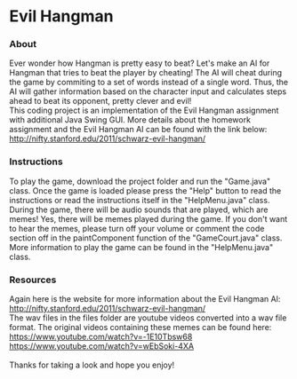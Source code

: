 # Evil Hangman
### About
Ever wonder how Hangman is pretty easy to beat? Let's make an AI for Hangman that tries to beat the player by cheating! The AI will cheat during the game by commiting to a set of words instead of a single word. Thus, the AI will gather information based on the character input and calculates steps ahead to beat its opponent, pretty clever and evil! 
<br /> 
This coding project is an implementation of the Evil Hangman assignment with additional Java Swing GUI. More details about the homework assignment and the Evil Hangman AI can be found with the link below:
http://nifty.stanford.edu/2011/schwarz-evil-hangman/ 

### Instructions
To play the game, download the project folder and run the "Game.java" class. Once the game is loaded please press the "Help" button to read the instructions or read the instructions itself in the "HelpMenu.java" class. During the game, there will be audio sounds that are played, which are memes! Yes, there will be memes played during the game. If you don't want to hear the memes, please turn off your volume or comment the code section off in the paintComponent function of the "GameCourt.java" class. More information to play the game can be found in the "HelpMenu.java" class.

### Resources 
Again here is the website for more information about the Evil Hangman AI: http://nifty.stanford.edu/2011/schwarz-evil-hangman/
<br /> 
The wav files in the files folder are youtube videos converted into a wav file format. The original videos containing these memes can be found here: <br /> 
https://www.youtube.com/watch?v=-1E10Tbsw68
<br /> 
https://www.youtube.com/watch?v=wEbSoki-4XA
<br /> 
<br /> 
Thanks for taking a look and hope you enjoy!
